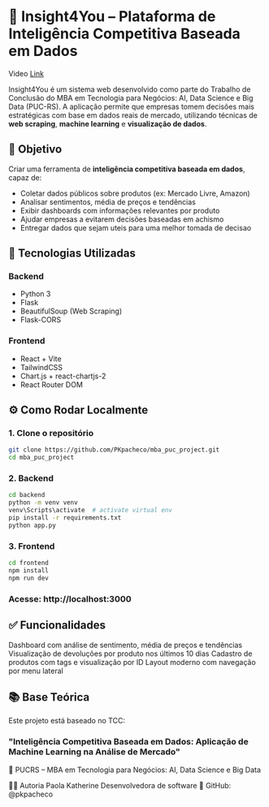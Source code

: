 # 🚀 Insight4You – Plataforma de Inteligência Competitiva Baseada em Dados

Video [Link]([https://link-url-here.org](https://streamable.com/24m9q4))


Insight4You é um sistema web desenvolvido como parte do Trabalho de Conclusão do MBA em Tecnologia para Negócios: AI, Data Science e Big Data (PUC-RS). A aplicação permite que empresas tomem decisões mais estratégicas com base em dados reais de mercado, utilizando técnicas de **web scraping**, **machine learning** e **visualização de dados**.

## 🎯 Objetivo

Criar uma ferramenta de **inteligência competitiva baseada em dados**, capaz de:

- Coletar dados públicos sobre produtos (ex: Mercado Livre, Amazon)
- Analisar sentimentos, média de preços e tendências
- Exibir dashboards com informações relevantes por produto
- Ajudar empresas a evitarem decisões baseadas em achismo
- Entregar dados que sejam uteis para uma melhor tomada de decisao

## 🧠 Tecnologias Utilizadas

### Backend
- Python 3
- Flask
- BeautifulSoup (Web Scraping)
- Flask-CORS

### Frontend
- React + Vite
- TailwindCSS
- Chart.js + react-chartjs-2
- React Router DOM



## ⚙️ Como Rodar Localmente

### 1. Clone o repositório

```bash
git clone https://github.com/PKpacheco/mba_puc_project.git
cd mba_puc_project
```

### 2. Backend
```bash
cd backend
python -m venv venv
venv\Scripts\activate  # activate virtual env
pip install -r requirements.txt
python app.py
```
### 3. Frontend
```bash
cd frontend
npm install
npm run dev
```

### Acesse: http://localhost:3000

## ✅ Funcionalidades
Dashboard com análise de sentimento, média de preços e tendências
Visualização de devoluções por produto nos últimos 10 dias
Cadastro de produtos com tags e visualização por ID
Layout moderno com navegação por menu lateral


## 📚 Base Teórica
Este projeto está baseado no TCC:

### "Inteligência Competitiva Baseada em Dados: Aplicação de Machine Learning na Análise de Mercado"
📍 PUCRS – MBA em Tecnologia para Negócios: AI, Data Science e Big Data


👩‍💻 Autoria
Paola Katherine
Desenvolvedora de software
🔗 GitHub: @pkpacheco
